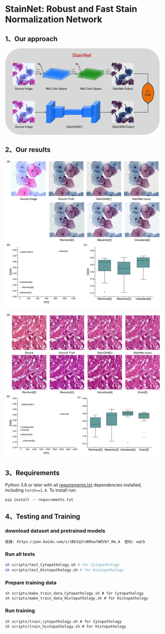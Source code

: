 # StainNet: Robust and Fast Stain Normalization Network

## 1、Our approach

![stainnet](readme.assets/stainnet.jpg)

## 2、Our results

![Cytopathology](readme.assets/Cytopathology.jpg)

![hist](readme.assets/hist.jpg)

## 3、Requirements

Python 3.6 or later with all [requirements.txt](https://github.com/ultralytics/yolov3/blob/master/requirements.txt) dependencies installed, including `torch>=1.0`. To install run:

```bash
pip install -r requirements.txt
```

## 4、Testing and Training

###  download dataset and pretrained models

```shell
链接: https://pan.baidu.com/s/1BbIqSldKRaofWEVb7_Rm_A  密码: wqtb
```

### Run all tests

```bash
sh scripts/test_Cytopathology.sh # for Cytopathology
sh scripts/test_Histopathology.sh # for Histopathology
```

### Prepare training data

```shell
sh scripts/make_train_data_Cytopathology.sh # for Cytopathology
sh scripts/make_train_data_Histopathology.sh # for Histopathology
```

### Run training

```shell
sh scripts/train_cytopathology.sh # for Cytopathology
sh scripts/train_histopathology.sh # for Histopathology
```

